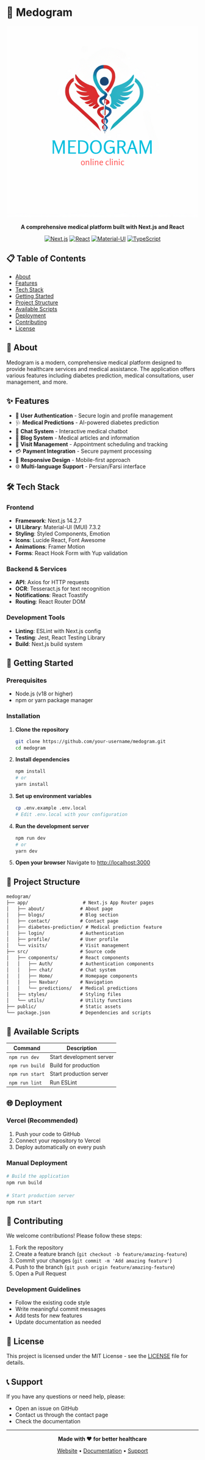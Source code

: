 # 🏥 Medogram

<div align="center">

![Medogram Logo](public/logo.png)

**A comprehensive medical platform built with Next.js and React**

[![Next.js](https://img.shields.io/badge/Next.js-14.2.7-black?style=for-the-badge&logo=next.js)](https://nextjs.org/)
[![React](https://img.shields.io/badge/React-18.3.1-blue?style=for-the-badge&logo=react)](https://reactjs.org/)
[![Material-UI](https://img.shields.io/badge/Material--UI-7.3.2-blue?style=for-the-badge&logo=mui)](https://mui.com/)
[![TypeScript](https://img.shields.io/badge/TypeScript-Ready-blue?style=for-the-badge&logo=typescript)](https://www.typescriptlang.org/)

</div>

## 📋 Table of Contents

- [About](#-about)
- [Features](#-features)
- [Tech Stack](#-tech-stack)
- [Getting Started](#-getting-started)
- [Project Structure](#-project-structure)
- [Available Scripts](#-available-scripts)
- [Deployment](#-deployment)
- [Contributing](#-contributing)
- [License](#-license)

## 🎯 About

Medogram is a modern, comprehensive medical platform designed to provide healthcare services and medical assistance. The application offers various features including diabetes prediction, medical consultations, user management, and more.

## ✨ Features

- 🔐 **User Authentication** - Secure login and profile management
- 🩺 **Medical Predictions** - AI-powered diabetes prediction
- 💬 **Chat System** - Interactive medical chatbot
- 📝 **Blog System** - Medical articles and information
- 📅 **Visit Management** - Appointment scheduling and tracking
- 💳 **Payment Integration** - Secure payment processing
- 📱 **Responsive Design** - Mobile-first approach
- 🌐 **Multi-language Support** - Persian/Farsi interface

## 🛠 Tech Stack

### Frontend
- **Framework**: Next.js 14.2.7
- **UI Library**: Material-UI (MUI) 7.3.2
- **Styling**: Styled Components, Emotion
- **Icons**: Lucide React, Font Awesome
- **Animations**: Framer Motion
- **Forms**: React Hook Form with Yup validation

### Backend & Services
- **API**: Axios for HTTP requests
- **OCR**: Tesseract.js for text recognition
- **Notifications**: React Toastify
- **Routing**: React Router DOM

### Development Tools
- **Linting**: ESLint with Next.js config
- **Testing**: Jest, React Testing Library
- **Build**: Next.js build system

## 🚀 Getting Started

### Prerequisites

- Node.js (v18 or higher)
- npm or yarn package manager

### Installation

1. **Clone the repository**
   ```bash
   git clone https://github.com/your-username/medogram.git
   cd medogram
   ```

2. **Install dependencies**
   ```bash
   npm install
   # or
   yarn install
   ```

3. **Set up environment variables**
   ```bash
   cp .env.example .env.local
   # Edit .env.local with your configuration
   ```

4. **Run the development server**
   ```bash
   npm run dev
   # or
   yarn dev
   ```

5. **Open your browser**
   Navigate to [http://localhost:3000](http://localhost:3000)

## 📁 Project Structure

```
medogram/
├── app/                    # Next.js App Router pages
│   ├── about/             # About page
│   ├── blogs/             # Blog section
│   ├── contact/           # Contact page
│   ├── diabetes-prediction/ # Medical prediction feature
│   ├── login/             # Authentication
│   ├── profile/           # User profile
│   └── visits/            # Visit management
├── src/                   # Source code
│   ├── components/        # React components
│   │   ├── Auth/          # Authentication components
│   │   ├── chat/          # Chat system
│   │   ├── Home/          # Homepage components
│   │   ├── Navbar/        # Navigation
│   │   └── predictions/   # Medical predictions
│   ├── styles/            # Styling files
│   └── utils/             # Utility functions
├── public/                # Static assets
└── package.json           # Dependencies and scripts
```

## 📜 Available Scripts

| Command | Description |
|---------|-------------|
| `npm run dev` | Start development server |
| `npm run build` | Build for production |
| `npm run start` | Start production server |
| `npm run lint` | Run ESLint |

## 🌐 Deployment

### Vercel (Recommended)

1. Push your code to GitHub
2. Connect your repository to Vercel
3. Deploy automatically on every push

### Manual Deployment

```bash
# Build the application
npm run build

# Start production server
npm run start
```

## 🤝 Contributing

We welcome contributions! Please follow these steps:

1. Fork the repository
2. Create a feature branch (`git checkout -b feature/amazing-feature`)
3. Commit your changes (`git commit -m 'Add amazing feature'`)
4. Push to the branch (`git push origin feature/amazing-feature`)
5. Open a Pull Request

### Development Guidelines

- Follow the existing code style
- Write meaningful commit messages
- Add tests for new features
- Update documentation as needed

## 📄 License

This project is licensed under the MIT License - see the [LICENSE](LICENSE) file for details.

## 📞 Support

If you have any questions or need help, please:

- Open an issue on GitHub
- Contact us through the contact page
- Check the documentation

---

<div align="center">

**Made with ❤️ for better healthcare**

[Website](https://medogram.com) • [Documentation](https://docs.medogram.com) • [Support](mailto:support@medogram.com)

</div>